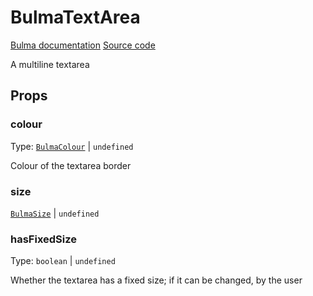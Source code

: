 # BulmaTextArea

[Bulma documentation](https://bulma.io/documentation/form/textarea/)
[Source code](https://github.com/csc530/vuebulma/blob/main/src/components/form/BulmaTextArea.vue)

A multiline textarea

## Props

### colour

Type: [`BulmaColour`](../../types/common_types.md#bulmacolour) | `undefined`

Colour of the textarea border

### size

[`BulmaSize`](../../types/common_types.md#bulmasize) | `undefined`


### hasFixedSize

Type: `boolean` | `undefined`

Whether the textarea has a fixed size; if it can be changed, by the user